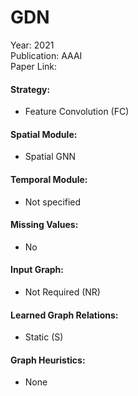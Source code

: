 # GDN

Year: 2021  
Publication: AAAI  
Paper Link:

#### Strategy:

- Feature Convolution (FC)

#### Spatial Module:

- Spatial GNN

#### Temporal Module:

- Not specified

#### Missing Values:

- No

#### Input Graph:

- Not Required (NR)

#### Learned Graph Relations:

- Static (S)

#### Graph Heuristics:

- None
